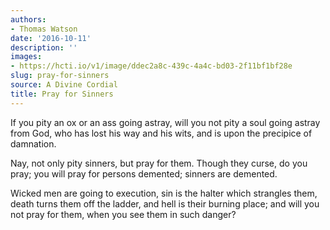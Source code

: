 ```yaml
---
authors:
- Thomas Watson
date: '2016-10-11'
description: ''
images:
- https://hcti.io/v1/image/ddec2a8c-439c-4a4c-bd03-2f11bf1bf28e
slug: pray-for-sinners
source: A Divine Cordial
title: Pray for Sinners
---
```


If you pity an ox or an ass going astray, will you not pity a soul going astray from God, who has lost his way and his wits, and is upon the precipice of damnation.

Nay, not only pity sinners, but pray for them. Though they curse, do you pray; you will pray for persons demented; sinners are demented.

Wicked men are going to execution, sin is the halter which strangles them, death turns them off the ladder, and hell is their burning place; and will you not pray for them, when you see them in such danger?